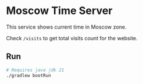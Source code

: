 # Moscow Time Server

This service shows current time in Moscow zone.

Check `/visits` to get total visits count for the website.

## Run

```bash
# Requires java jdk 21
./gradlew bootRun
```

